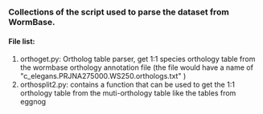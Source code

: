 ### Collections of the script used to parse the dataset from WormBase. 

#### File list:
1.  orthoget.py: Ortholog table parser, get 1:1 species orthology table from the wormbase orthology annotation file (the file would have a name of "c_elegans.PRJNA275000.WS250.orthologs.txt" )
2. orthosplit2.py: contains a function that can be used to get the 1:1 orthology table from the muti-orthology table like the tables from eggnog
